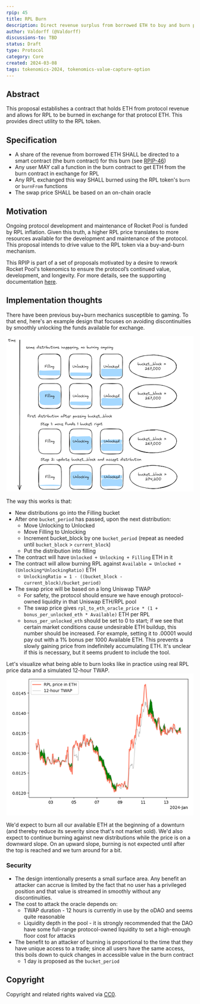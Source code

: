 ```yaml
---
rpip: 45
title: RPL Burn
description: Direct revenue surplus from borrowed ETH to buy and burn permissionlessly provided RPL.
author: Valdorff (@Valdorff)
discussions-to: TBD
status: Draft
type: Protocol
category: Core
created: 2024-03-08
tags: tokenomics-2024, tokenomics-value-capture-option
---
```


## Abstract
This proposal establishes a contract that holds ETH from protocol revenue and allows for RPL to be burned in exchange for that protocol ETH. This provides direct utility to the RPL token.


## Specification
- A share of the revenue from borrowed ETH SHALL be directed to a smart contract (the burn contract) for this burn (see [RPIP-46](RPIP-46.md))
- Any user MAY call a function in the burn contract to get ETH from the burn contract in exchange for RPL
- Any RPL exchanged this way SHALL burned using the RPL token's `burn` or `burnFrom` functions
- The swap price SHALL be based on an on-chain oracle

## Motivation

Ongoing protocol development and maintenance of Rocket Pool is funded by RPL inflation. Given this truth, a higher RPL price translates to more resources available for the development and maintenance of the protocol. This proposal intends to drive value to the RPL token via a buy-and-burn mechanism. 

This RPIP is part of a set of proposals motivated by a desire to rework Rocket Pool's tokenomics to ensure the protocol’s continued value, development, and longevity. For more details, see the supporting documentation [here](../tokenomics-explainers/001-why-rework). 

## Implementation thoughts
There have been previous buy+burn mechanics susceptible to gaming. To that end, here's an example design that focuses on avoiding discontinuities by smoothly unlocking the funds available for exchange.

![burn.png](../assets/rpip-45/burn.png)

The way this works is that:
- New distributions go into the Filling bucket
- After one `bucket_period` has passed, upon the next distribution:
  - Move Unlocking to Unlocked
  - Move Filling to Unlocking
  - Increment bucket_block by one `bucket_period` (repeat as needed until `bucket_block` > `current_block`)
  - Put the distribution into filling
- The contract will have `Unlocked + Unlocking + Filling` ETH in it
- The contract will allow burning RPL against `Available = Unlocked + (Unlocking*UnlockingRatio)` ETH
  - `UnlockingRatio = 1 - ((bucket_block - current_block)/bucket_period)`
- The swap price will be based on a long Uniswap TWAP
  - For safety, the protocol should ensure we have enough protocol-owned liquidity in that Uniswap ETH/RPL pool
  - The swap price gives `rpl_to_eth_oracle_price * (1 + bonus_per_unlocked_eth * Available)` ETH per RPL
  - `bonus_per_unlocked_eth` should be set to 0 to start; if we see that certain market conditions cause undesirable ETH buildup, this number should be increased. For example, setting it to .00001 would pay out with a 1% bonus per 1000 Available ETH. This prevents a slowly gaining price from indefinitely accumulating ETH. It's unclear if this is necessary, but it seems prudent to include the tool. 

Let's visualize what being able to burn looks like in practice using real RPL price data and a simulated 12-hour TWAP.
![twap.png](../assets/rpip-45/twap.png)

We'd expect to burn all our available ETH at the beginning of a downturn (and thereby reduce its severity since that's not market sold). We'd also expect to continue burning against new distributions while the price is on a downward slope. On an upward slope, burning is not expected until after the top is reached and we turn around for a bit.

### Security
- The design intentionally presents a small surface area. Any benefit an attacker can accrue is limited by the fact that no user has a privileged position and that value is streamed in smoothly without any discontinuities.
- The cost to attack the oracle depends on:
  - TWAP duration - 12 hours is currently in use by the oDAO and seems quite reasonable
  - Liquidity depth in the pool - it is strongly recommended that the DAO have some full-range protocol-owned liquidity to set a high-enough floor cost for attacks
- The benefit to an attacker of burning is proportional to the time that they have unique access to a trade; since all users have the same access, this boils down to quick changes in accessible value in the burn contract
  - 1 day is proposed as the `bucket_period`


## Copyright
Copyright and related rights waived via [CC0](https://creativecommons.org/publicdomain/zero/1.0/).
